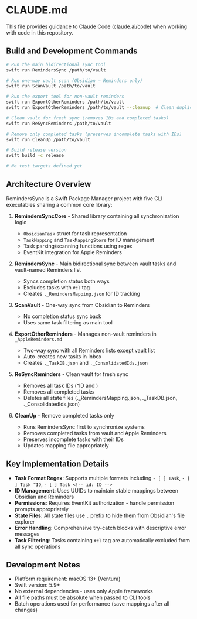 # CLAUDE.md

This file provides guidance to Claude Code (claude.ai/code) when working with code in this repository.

## Build and Development Commands

```bash
# Run the main bidirectional sync tool
swift run RemindersSync /path/to/vault

# Run one-way vault scan (Obsidian → Reminders only)
swift run ScanVault /path/to/vault

# Run the export tool for non-vault reminders
swift run ExportOtherReminders /path/to/vault
swift run ExportOtherReminders /path/to/vault --cleanup  # Clean duplicate IDs

# Clean vault for fresh sync (removes IDs and completed tasks)
swift run ReSyncReminders /path/to/vault

# Remove only completed tasks (preserves incomplete tasks with IDs)
swift run CleanUp /path/to/vault

# Build release version
swift build -c release

# No test targets defined yet
```

## Architecture Overview

RemindersSync is a Swift Package Manager project with five CLI executables sharing a common core library:

1. **RemindersSyncCore** - Shared library containing all synchronization logic
   - `ObsidianTask` struct for task representation
   - `TaskMapping` and `TaskMappingStore` for ID management
   - Task parsing/scanning functions using regex
   - EventKit integration for Apple Reminders

2. **RemindersSync** - Main bidirectional sync between vault tasks and vault-named Reminders list
   - Syncs completion status both ways
   - Excludes tasks with `#cl` tag
   - Creates `._RemindersMapping.json` for ID tracking

3. **ScanVault** - One-way sync from Obsidian to Reminders
   - No completion status sync back
   - Uses same task filtering as main tool

4. **ExportOtherReminders** - Manages non-vault reminders in `_AppleReminders.md`
   - Two-way sync with all Reminders lists except vault list
   - Auto-creates new tasks in Inbox
   - Creates `._TaskDB.json` and `._ConsolidatedIds.json`

5. **ReSyncReminders** - Clean vault for fresh sync
   - Removes all task IDs (^ID and <!-- id: ID -->)
   - Removes all completed tasks
   - Deletes all state files (._RemindersMapping.json, ._TaskDB.json, ._ConsolidatedIds.json)

6. **CleanUp** - Remove completed tasks only
   - Runs RemindersSync first to synchronize systems
   - Removes completed tasks from vault and Apple Reminders
   - Preserves incomplete tasks with their IDs
   - Updates mapping file appropriately

## Key Implementation Details

- **Task Format Regex**: Supports multiple formats including `- [ ] Task`, `- [ ] Task ^ID`, `- [ ] Task <!-- id: ID -->`
- **ID Management**: Uses UUIDs to maintain stable mappings between Obsidian and Reminders
- **Permissions**: Requires EventKit authorization - handle permission prompts appropriately
- **State Files**: All state files use `.` prefix to hide them from Obsidian's file explorer
- **Error Handling**: Comprehensive try-catch blocks with descriptive error messages
- **Task Filtering**: Tasks containing `#cl` tag are automatically excluded from all sync operations

## Development Notes

- Platform requirement: macOS 13+ (Ventura)
- Swift version: 5.9+
- No external dependencies - uses only Apple frameworks
- All file paths must be absolute when passed to CLI tools
- Batch operations used for performance (save mappings after all changes)